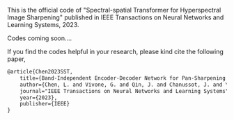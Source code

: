 This is the official code of  "Spectral-spatial Transformer for Hyperspectral Image Sharpening" published in IEEE Transactions on Neural Networks and Learning Systems, 2023.

Codes coming soon....


If you find the codes helpful in your research, please kind cite the following paper,
```latex
@article{Chen2023SST,
	title={Band-Independent Encoder-Decoder Network for Pan-Sharpening of Remote Sensing Images},
	author={Chen, L. and Vivone, G. and Qin, J. and Chanussot, J. and Yang, X.},
	journal="IEEE Transactions on Neural Networks and Learning Systems",
	year={2023},
	publisher={IEEE}
}
```
